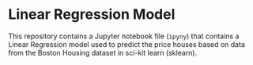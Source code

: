# Linear Regression Model

This repository contains a Jupyter notebook file (`ipyny`) that contains a Linear Regression model used to predict the price houses based on data from the Boston Housing dataset in sci-kit learn (sklearn).
